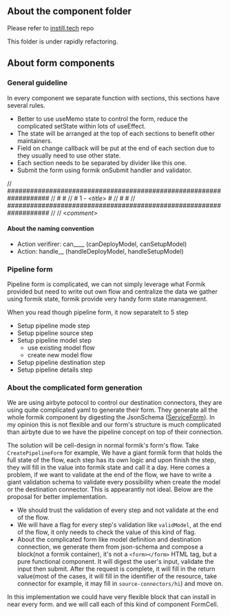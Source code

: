 ## About the component folder

Please refer to [instill.tech](https://github.com/instill-ai/instill.tech/tree/main/src/components) repo 

This folder is under rapidly refactoring.

## About form components

### General guideline

In every component we separate function with sections, this sections have several rules.

- Better to use useMemo state to control the form, reduce the complicated setState within lots of useEffect.
- The state will be arranged at the top of each sections to benefit other maintainers.
- Field on change callback will be put at the end of each section due to they usually need to use other state.
- Each section needs to be separated by divider like this one.
- Submit the form using formik onSubmit handler and validator.

// ###################################################################
// # #
// # 1 - <_title_> #
// # #
// ###################################################################
//
// <_comment_>

#### About the naming convention

- Action verifirer: can\_\_\_\_ (canDeployModel, canSetupModel)
- Action: handle\_\_ (handleDeployModel, handleSetupModel)

### Pipeline form

Pipeline form is complicated, we can not simply leverage what Formik provided but need to write out own flow and centralize the data we gather using formik state, formik provide very handy form state management.

When you read though pipeline form, it now separatelt to 5 step

- Setup pipeline mode step
- Setup pipeline source step
- Setup pipeline model step
  - use existing model flow
  - create new model flow
- Setup pipeline destination step
- Setup pipeline details step

### About the complicated form generation

We are using airbyte potocol to control our destination connectors, they are using quite complicated yaml to generate their form. They generate all the whole formik component by digesting the JsonSchema ([ServiceForm](https://github.com/airbytehq/airbyte/blob/8076b56f3718d6fe054b660a838f2c1c6890ffc2/airbyte-webapp/src/views/Connector/ServiceForm/ServiceForm.tsx)). In my opinion this is not flexible and our form's structure is much complicated than airbyte due to we have the pipeline concept on top of their connection.

The solution will be cell-design in normal formik's form's flow. Take `CreatePipelineForm` for example, We have a giant formik form that holds the full state of the flow, each step has its own logic and upon finish the step, they will fill in the value into formik state and call it a day. Here comes a problem, if we want to validate at the end of the flow, we have to write a giant validation schema to validate every possibility when create the model or the destination connector. This is appearantly not ideal. Below are the proposal for better implementation.

- We should trust the validation of every step and not validate at the end of the flow.
- We will have a flag for every step's validation like `validModel`, at the end of the flow, it only needs to check the value of this kind of flag.
- About the complicated form like model definition and destination connection, we generate them from json-schema and compose a block(not a formik container), it's not a `<form></form>` HTML tag, but a pure functional component. It will digest the user's input, validate the input then submit. After the request is complete, it will fill in the return value(most of the cases, it will fill in the identifier of the resource, take connector for example, it may fill in `source-connectors/hi`) and move on.

In this implementation we could have very flexible block that can install in near every form. and we will call each of this kind of component FormCell.
